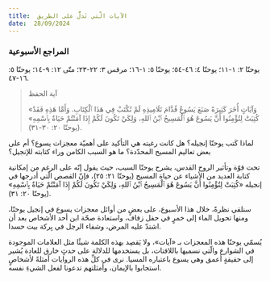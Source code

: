 ```yaml
---
title:  الآيات الّتي تَدلُّ على الطريق
date:  28/09/2024
---
```


### المراجع الأسبوعية
يوحنّا ٢: ١-١١؛ يوحنّا ٤: ٤٦-٥٤؛ يوحنّا ٥: ١-١٦؛ مرقس ٣: ٢٢-٢٣؛ متّى ١٢: ٩-١٤؛ يوحنّا ٥: ١٦-٤٧.

> <p>آية الحفظ</p>
> «وَآيَاتٍ أُخَرَ كَثِيرَةً صَنَعَ يَسُوعُ قُدَّامَ تَلَامِيذِهِ لَمْ تُكْتَبْ فِي هَذَا ٱلْكِتَابِ. وَأَمَّا هَذِهِ فَقَدْ كُتِبَتْ لِتُؤْمِنُوا أَنَّ يَسُوعَ هُوَ ٱلْمَسِيحُ ٱبْنُ ٱللهِ، وَلِكَيْ تَكُونَ لَكُمْ إِذَا آمَنْتُمْ حَيَاةٌ بِٱسْمِهِ» (يوحنّا ٢٠: ٣٠-٣١).

لماذا كَتب يوحنّا إنجيله؟ هل كانت رغبته هي التأكيد على أهميّة معجزات يسوع؟ أم على بعض تعاليم المسيح المحدّدة؟ ما هو السبب الكامن وراء كتابته للإنجيل؟

تحت قوّة وتأثير الروح القدس، يشرح يوحنّا السبب، حيث يقول إنّه على الرغم من إمكانية كتابة العديد من الأشياء عن حياة المسيح (يوحنّا ٢١: ٢٥)، فإنّ القصص الّتي أدرجها في إنجيله «كُتِبَتْ لِتُؤْمِنُوا أَنَّ يَسُوعَ هُوَ ٱلْمَسِيحُ ٱبْنُ ٱللهِ، وَلِكَيْ تَكُونَ لَكُمْ إِذَا آمَنْتُمْ حَيَاةٌ بِٱسْمِهِ» (يوحنّا ٢٠: ٣١).

سنلقي نظرةً، خلال هذا الأسبوع، على بعضٍ من أوائل معجزات يسوع في إنجيل يوحنّا، ومنها تحويل الماء إلى خمرٍ في حفل زفاف،  واستعادة صحّة ابن أحد الأشخاص بعد أن اشتدّ عليه المرض، وشفاء الرجل في بِركة بيت حسدا.

يُسمّي يوحنّا هذه المعجزات بـ «آيات»، ولا يَقصِد بهذه الكلمة شيئًا مثل العلامات الموجودة في الشوارع والّتي نسميها باللافتات، بل يستخدمها للدلالة على حدثٍ خارق للعادة يُشير إلى حقيقةٍ أعمق وهي يسوع باعتباره المسيا. نرى في كلِّ هذه الروايات أمثلةً لأشخاصٍ استجابوا بالإيمان، وأمثلتهم تدعونا لفعل الشيءِ نفسه.
